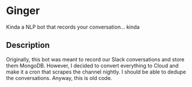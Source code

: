 # Ginger

Kinda a NLP bot that records your conversation... kinda

## Description

Originally, this bot was meant to record our Slack conversations and store them
MongoDB. However, I decided to convert everything to Cloud and make it a cron that
scrapes the channel nightly. I should be able to dedupe the conversations. Anyway,
this is old code.
